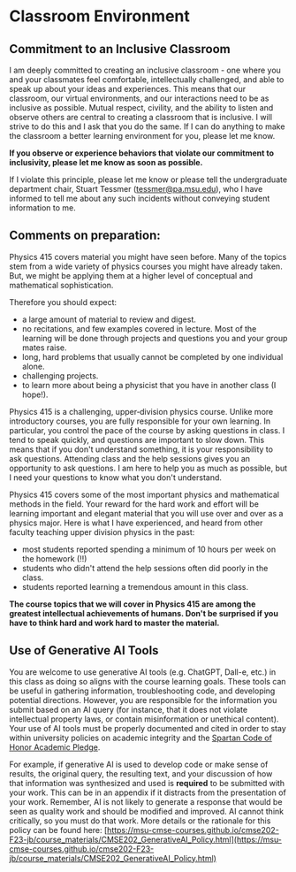 # Classroom Environment

## Commitment to an Inclusive Classroom

I am deeply committed to creating an inclusive classroom - one where you and your classmates
feel comfortable, intellectually challenged, and able to speak up about your ideas
and experiences. This means that our classroom, our virtual environments, and our interactions
need to be as inclusive as possible. Mutual respect, civility, and the ability to listen
and observe others are central to creating a classroom that is inclusive. I will strive to
do this and I ask that you do the same. If I can do anything to make the classroom a better
learning environment for you, please let me know.

**If you observe or experience behaviors that violate our commitment to inclusivity,
please let me know as soon as possible.**

If I violate this principle, please let me know or please tell the undergraduate department chair, Stuart Tessmer ([tessmer@pa.msu.edu](mailto:tessmer@pa.msu.edu)), who I have informed to tell me about any such incidents without conveying student information to me.

## Comments on preparation:

Physics 415 covers material you might have seen before. Many of the topics
stem from a wide variety of physics courses you might have already taken. But, we might be applying them at a higher level of conceptual and mathematical sophistication.

Therefore you should expect:

-   a large amount of material to review and digest.
-   no recitations, and few examples covered in lecture. Most of the learning will be done through projects and questions you and your group mates raise.
-   long, hard problems that usually cannot be completed by one individual alone.
-   challenging projects.
-   to learn more about being a physicist that you have in another class (I hope!).

Physics 415 is a challenging, upper‐division physics course. Unlike more introductory courses, you are fully responsible for your own learning. In particular, you control the pace of the course by asking questions in class. I tend to speak quickly, and questions are important to slow down. This means that if you don't understand something, it is your responsibility to ask questions. Attending class and the help sessions gives you an opportunity to ask questions. I am here to help you as much as possible, but I need your questions to know what you don't understand.

Physics 415 covers some of the most important physics and mathematical methods in the field. Your reward for the hard work and effort will be learning important and elegant material that you will use over and over as a physics major. Here is what I have experienced, and heard from
other faculty teaching upper division physics in the past:

- most students reported spending a minimum of 10 hours per week on the
homework (!!)
- students who didn't attend the help sessions
often did poorly in the class.
- students reported learning a tremendous amount in this class.

**The course topics that we will cover in Physics 415 are among the
greatest intellectual achievements of humans. Don't be surprised if you
have to think hard and work hard to master the material.**

## Use of Generative AI Tools

You are welcome to use generative AI tools (e.g. ChatGPT, Dall-e, etc.) in this class as doing so aligns with the course learning goals. These tools can be useful in gathering information, troubleshooting code, and developing potential directions. However, you are responsible for the information you submit based on an AI query (for instance, that it does not violate intellectual property laws, or contain misinformation or unethical content). Your use of AI tools must be properly documented and cited in order to stay within university policies on academic integrity and the [Spartan Code of Honor Academic Pledge](https://spartanexperiences.msu.edu/about/handbook/spartan-code-of-honor-academic-pledge/index.html). 

For example, if generative AI is used to develop code or make sense of results, the original query, the resulting text, and your discussion of how that information was synthesized and used is **required** to be submitted with your work. This can be in an appendix if it distracts from the presentation of your work. Remember, AI is not likely to generate a response that would be seen as quality work and should be modified and improved. AI cannot think critically, so you must do that work. More details or the rationale for this policy can be found here: [https://msu-cmse-courses.github.io/cmse202-F23-jb/course_materials/CMSE202_GenerativeAI_Policy.html](https://msu-cmse-courses.github.io/cmse202-F23-jb/course_materials/CMSE202_GenerativeAI_Policy.html)

